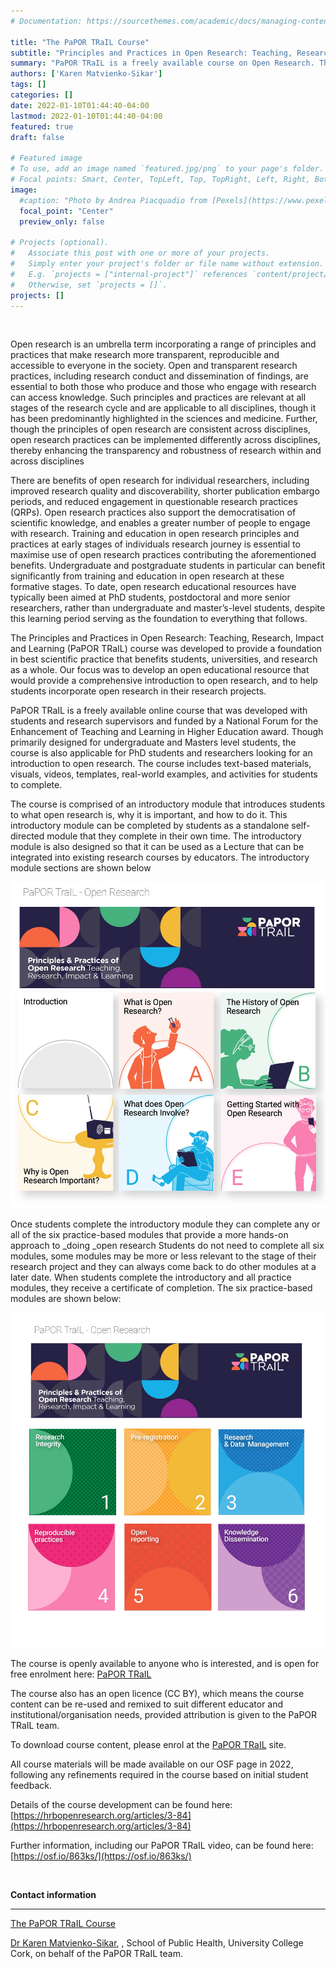 ```yaml
---
# Documentation: https://sourcethemes.com/academic/docs/managing-content/

title: "The PaPOR TRaIL Course"
subtitle: "Principles and Practices in Open Research: Teaching, Research, Impact and Learning."
summary: "PaPOR TRaIL is a freely available course on Open Research. The PaPOR TRaIL course is an open education resource, designed with input from students and research supervisors. The course provides a comprehensive introduction to the _what_ and the _how _of open research."
authors: ['Karen Matvienko-Sikar']
tags: []
categories: []
date: 2022-01-10T01:44:40-04:00
lastmod: 2022-01-10T01:44:40-04:00
featured: true
draft: false

# Featured image
# To use, add an image named `featured.jpg/png` to your page's folder.
# Focal points: Smart, Center, TopLeft, Top, TopRight, Left, Right, BottomLeft, Bottom, BottomRight.
image:
  #caption: "Photo by Andrea Piacquadio from [Pexels](https://www.pexels.com/photo/happy-ethnic-woman-sitting-at-table-with-laptop-3769021/)"
  focal_point: "Center"
  preview_only: false

# Projects (optional).
#   Associate this post with one or more of your projects.
#   Simply enter your project's folder or file name without extension.
#   E.g. `projects = ["internal-project"]` references `content/project/deep-learning/index.md`.
#   Otherwise, set `projects = []`.
projects: []
---
```


<br>

Open research is an umbrella term incorporating a range of principles and practices that make research more transparent, reproducible and accessible to everyone in the society. Open and transparent research practices, including research conduct and dissemination of findings, are essential to both those who produce and those who engage with research can access knowledge. Such principles and practices are relevant at all stages of the research cycle and are applicable to all disciplines, though it has been predominantly highlighted in the sciences and medicine. Further, though the principles of open research are consistent across disciplines, open research practices can be implemented differently across disciplines, thereby enhancing the transparency and robustness of research within and across disciplines

There are benefits of open research for individual researchers, including improved research quality and discoverability, shorter publication embargo periods, and reduced engagement in questionable research practices (QRPs). Open research practices also support the democratisation of scientific knowledge, and enables a greater number of people to engage with research. Training and education in open research principles and practices at early stages of individuals research journey is essential to maximise use of open research practices contributing the aforementioned benefits. Undergraduate and postgraduate students in particular can benefit significantly from training and education in open research at these formative stages. To date, open research educational resources have typically been aimed at PhD students, postdoctoral and more senior researchers, rather than undergraduate and master’s-level students, despite this learning period serving as the foundation to everything that follows.

The Principles and Practices in Open Research: Teaching, Research, Impact and Learning (PaPOR TRaIL) course was developed to provide a foundation in best scientific practice that benefits students, universities, and research as a whole. Our focus was to develop an open educational resource that would provide a comprehensive introduction to open research, and to help students incorporate open research in their research projects.

PaPOR TRaIL is a freely available online course that was developed with students and research supervisors and funded by a National Forum for the Enhancement of Teaching and Learning in Higher Education award. Though primarily designed for undergraduate and Masters level students, the course is also applicable for PhD students and researchers looking for an introduction to open research. The course includes text-based materials, visuals, videos, templates, real-world examples, and activities for students to complete.

The course is comprised of an introductory module that introduces students to what open research is, why it is important, and how to do it. This introductory module can be completed by students as a standalone self-directed module that they complete in their own time. The introductory module is also designed so that it can be used as a Lecture that can be integrated into existing research courses by educators.  The introductory module sections are shown below


<img src="Picture1.jpg" alt="The introductory module sections" width="700" >


Once students complete the introductory module they can complete any or all of the six practice-based modules that provide a more hands-on approach to _doing _open research Students do not need to complete all six modules, some modules may be more or less relevant to the stage of their research project and they can always come back to do other modules at a later date. When students complete the introductory and all practice modules, they receive a certificate of completion. The six practice-based modules are shown below:

<img src="Picture2.jpg" alt="The six practice-based modules" width="700" >

The course is openly available to anyone who is interested, and is open for free enrolment here: [PaPOR TRaIL](https://open.ucc.ie/browse/all/cpd/courses/papor-trail-principles-and-practices-of-open-research-003cpd)

The course also has an open licence (CC BY), which means the course content can be re-used and remixed to suit different educator and institutional/organisation needs, provided attribution is given to the PaPOR TRaIL team. 

To download course content, please enrol at the [PaPOR TRaIL](https://open.ucc.ie/browse/all/cpd/courses/papor-trail-principles-and-practices-of-open-research-003cpd) site. 

All course materials will be made available on our OSF page in 2022, following any refinements required in the course based on initial student feedback.

Details of the course development can be found here: [https://hrbopenresearch.org/articles/3-84](https://hrbopenresearch.org/articles/3-84)

Further information, including our PaPOR TRaIL video, can be found here: [https://osf.io/863ks/](https://osf.io/863ks/)

<br>

**Contact information**
________


[The PaPOR TRaIL Course](https://open.ucc.ie/browse/all/cpd/courses/papor-trail-principles-and-practices-of-open-research-003cpd)

[Dr Karen Matvienko-Sikar](mailto:karen.msikar@ucc.ie), , School of Public Health, University College Cork, on behalf of the PaPOR TRaIL team.

